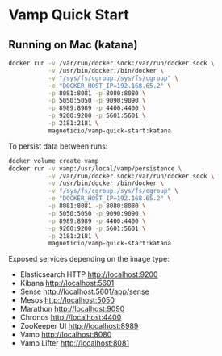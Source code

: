 # Vamp Quick Start

## Running on Mac (katana)

```bash
docker run -v /var/run/docker.sock:/var/run/docker.sock \
           -v /usr/bin/docker:/bin/docker \
           -v "/sys/fs/cgroup:/sys/fs/cgroup" \
           -e "DOCKER_HOST_IP=192.168.65.2" \
           -p 8081:8081 -p 8080:8080 \
           -p 5050:5050 -p 9090:9090 \
           -p 8989:8989 -p 4400:4400 \
           -p 9200:9200 -p 5601:5601 \
           -p 2181:2181 \
           magneticio/vamp-quick-start:katana
```

To persist data between runs:


```bash
docker volume create vamp
docker run -v vamp:/usr/local/vamp/persistence \
           -v /var/run/docker.sock:/var/run/docker.sock \
           -v /usr/bin/docker:/bin/docker \
           -v "/sys/fs/cgroup:/sys/fs/cgroup" \
           -e "DOCKER_HOST_IP=192.168.65.2" \
           -p 8081:8081 -p 8080:8080 \
           -p 5050:5050 -p 9090:9090 \
           -p 8989:8989 -p 4400:4400 \
           -p 9200:9200 -p 5601:5601 \
           -p 2181:2181 \
           magneticio/vamp-quick-start:katana
```

Exposed services depending on the image type:

- Elasticsearch HTTP [http://localhost:9200](http://localhost:9200)
- Kibana [http://localhost:5601](http://localhost:5601)
- Sense [http://localhost:5601/app/sense](http://localhost:5601/app/sense)
- Mesos [http://localhost:5050](http://localhost:5050)
- Marathon [http://localhost:9090](http://localhost:9090)
- Chronos [http://localhost:4400](http://localhost:4400)
- ZooKeeper UI [http://localhost:8989](http://localhost:8989)
- Vamp [http://localhost:8080](http://localhost:8080)
- Vamp Lifter [http://localhost:8081](http://localhost:8081)
